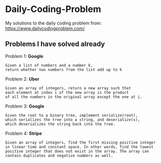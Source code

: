 # Daily-Coding-Problem

My solutions to the daily coding problem from: 
https://www.dailycodingproblem.com/

## Problems I have solved already

Problem 1: **Google**
```
Given a list of numbers and a number k,
return whether two numbers from the list add up to k
```
Problem 2: **Uber**
```
Given an array of integers, return a new array such that
each element at index i of the new array is the product
of all the numbers in the original array except the one at i.
```
Problem 3: **Google**
``` 
Given the root to a binary tree, implement serialize(root), 
which serializes the tree into a string, and deserialize(s), 
which deserializes the string back into the tree.
```
Problem 4: **Stripe**
``` 
Given an array of integers, find the first missing positive integer 
in linear time and constant space. In other words, find the lowest 
positive integer that does not exist in the array. The array can 
contain duplicates and negative numbers as well.
